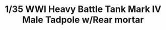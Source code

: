 ---
layout: product
title: "1/35 WWI Heavy Battle Tank Mark IV Male Tadpole w/Rear mortar"
price: "6900" 
desc: "Maketa"
img_path: "/assets/img/TAKO2015.webp"
brand: "N/A"
available: false
special_offer: false
new: false
soon: false
cat: "010000"
subcat: "010200"
subsubcat: "0N/A"
sifra: "TAKO2015"
popular: false
spec: false
---